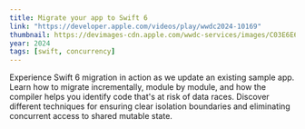 ```yaml
---
title: Migrate your app to Swift 6
link: "https://developer.apple.com/videos/play/wwdc2024-10169"
thumbnail: https://devimages-cdn.apple.com/wwdc-services/images/C03E6E6D-A32A-41D0-9E50-C3C6059820AA/9299/9299_wide_250x141_2x.jpg
year: 2024
tags: [swift, concurrency]
---
```


Experience Swift 6 migration in action as we update an existing sample app. Learn how to migrate incrementally, module by module, and how the compiler helps you identify code that's at risk of data races. Discover different techniques for ensuring clear isolation boundaries and eliminating concurrent access to shared mutable state.
